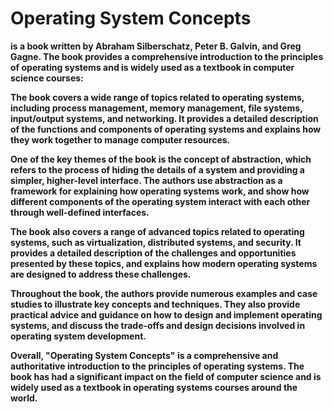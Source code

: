 # Operating System Concepts 
**is a book written by Abraham Silberschatz, Peter B. Galvin, and Greg Gagne. The book provides a comprehensive introduction to the principles of operating systems and is widely used as a textbook in computer science courses:**

**The book covers a wide range of topics related to operating systems, including process management, memory management, file systems, input/output systems, and networking. It provides a detailed description of the functions and components of operating systems and explains how they work together to manage computer resources.**

**One of the key themes of the book is the concept of abstraction, which refers to the process of hiding the details of a system and providing a simpler, higher-level interface. The authors use abstraction as a framework for explaining how operating systems work, and show how different components of the operating system interact with each other through well-defined interfaces.**

**The book also covers a range of advanced topics related to operating systems, such as virtualization, distributed systems, and security. It provides a detailed description of the challenges and opportunities presented by these topics, and explains how modern operating systems are designed to address these challenges.**

**Throughout the book, the authors provide numerous examples and case studies to illustrate key concepts and techniques. They also provide practical advice and guidance on how to design and implement operating systems, and discuss the trade-offs and design decisions involved in operating system development.**

**Overall, "Operating System Concepts" is a comprehensive and authoritative introduction to the principles of operating systems. The book has had a significant impact on the field of computer science and is widely used as a textbook in operating systems courses around the world.**